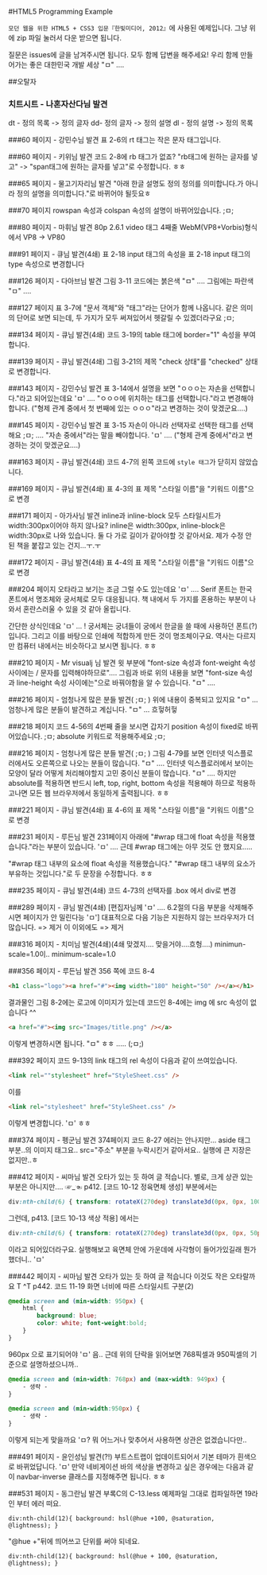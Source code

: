 #HTML5 Programming Example

`모던 웹을 위한 HTML5 + CSS3 입문『한빛미디어, 2012』`에 사용된 예제입니다.
그냥 위에 zip 파일 눌러서 다운 받으면 됩니다.

질문은 issues에 글을 남겨주시면 됩니다.
모두 함께 답변을 해주세요!
우리 함께 만들어가는 좋은 대한민국 개발 세상 "ㅁ" ....

##오탈자

### 치트시트 - 나혼자산다님 발견
dt - 정의 목록 -> 정의 글자
dd- 정의 글자 -> 정의 설명
dl - 정의 설명 -> 정의 목록

###60 페이지 - 강민수님 발견
표 2-6의 rt 태그는 작은 문자 태그입니다.

###60 페이지 - 키위님 발견
코드 2-8에 rb 태그가 없죠?
"rb태그에 원하는 글자를 넣고" -> "span태그에 원하는 글자를 넣고"로 수정합니다. ㅎㅎ
 
###65 페이지 - 물고기자리님 발견 
"아래 한글 설명도 정의 정의를 의미합니다.가 아니라 정의 설명을 의미합니다."로 바뀌어야 될듯요ㅎ
 
###70 페이지
rowspan 속성과 colspan 속성의 설명이 바뀌어있습니다. ;ㅁ; 
 
###80 페이지 - 마휘님 발견
80p 2.6.1 video 태그 4째줄 WebM(VP8+Vorbis)형식에서
VP8 -> VP80

###91 페이지 - 큐님 발견(4쇄)
표 2-18 input 태그의 속성을
표 2-18 input 태그의 type 속성으로 변경합니다

###126 페이지 - 다아브님 발견
그림 3-11 코드에는 붉은색 "ㅁ" .... 그림에는 파란색 "ㅁ" ....
 
###127 페이지
표 3-7에 "문서 객체"와 "태그"라는 단어가 함께 나옵니다.
같은 의미의 단어로 보면 되는데, 두 가지가 모두 써져있어서 헷갈릴 수 있겠더라구요 ;ㅁ;

###134 페이지 - 큐님 발견(4쇄)
코드 3-19의 table 태그에 border="1" 속성을 부여합니다.
 
###139 페이지 - 큐님 발견(4쇄)
그림 3-21의 제목 "check 상태"를 "checked" 상태로 변경합니다.

###143 페이지 - 강민수님 발견
표 3-14에서 설명을 보면 "ㅇㅇㅇ는 자손을 선택합니다."라고 되어있는데요 'ㅁ' ....
"ㅇㅇㅇ에 위치하는 태그를 선택합니다."라고 변경해야 합니다.
("형제 관계 중에서 첫 번째에 있는 ㅇㅇㅇ"라고 변경하는 것이 맞겠군요....)
 
###145 페이지 - 강민수님 발견
표 3-15 자손이 아니라 선택자로 선택한 태그를 선택해요 ;ㅁ; .... 
"자손 중에서"라는 말을 빼야합니다. 'ㅁ' ....
("형제 관계 중에서"라고 변경하는 것이 맞겠군요....)

###163 페이지 - 큐님 발견(4쇄)
코드 4-7의 왼쪽 코드에 `style 태그`가 닫히지 않았습니다.

###169 페이지 - 큐님 발견(4쇄)
표 4-3의 표 제목 "스타일 이름"을 "키워드 이름"으로 변경

###171 페이지 - 아가사님 발견
inline과 inline-block 모두 스타일시트가 width:300px이어야 하지 않나요?
inline은 width:300px, inline-block은 width:30px로 나와 있습니다.
둘 다 가로 길이가 같아야할 것 같아서요. 제가 수정 안 된 책을 붙잡고 있는 건지...ㅜ.ㅜ

###172 페이지 - 큐님 발견(4쇄)
표 4-4의 표 제목 "스타일 이름"을 "키워드 이름"으로 변경
 
###204 페이지
오타라고 보기는 조금 그럴 수도 있는데요 'ㅁ' ....
Serif 폰트는 한국 폰트에서 명조체와 궁서체로 모두 대응됩니다.
책 내에서 두 가지를 혼용하는 부분이 나와서 혼란스러울 수 있을 것 같아 올립니다.
 
간단한 상식인데요 'ㅁ' ... !
궁서체는 궁녀들이 궁에서 한글을 쓸 때에 사용하던 폰트(?)입니다.
그리고 이를 바탕으로 인쇄에 적합하게 만든 것이 명조체이구요.
역사는 다르지만 컴퓨터 내에서는 비슷하다고 보시면 됩니다. ㅎㅎ
 
###210 페이지 - Mr visualj 님 발견
윗 부분에 "font-size 속성과 font-weight 속성 사이에는 / 문자를 입력해야하므로"....
그림과 바로 위의 내용을 보면 "font-size 속성과 line-height 속성 사이에는"으로 바꿔야함을 알 수 있습니다. "ㅁ" .... 

###216 페이지 - 엄청나게 많은 분들 발견( ;ㅁ; )
위에 내용이 중복되고 있지요 "ㅁ" ...
엄청나게 많은 분들이 발견하고 계십니다. "ㅁ" ... 흐헣허헣 

###218 페이지
코드 4-56의 4번째 줄을 보시면 갑자기 position 속성이 fixed로 바뀌어있습니다. ;ㅁ;
absolute 키워드로 적용해주세요 ;ㅁ;

###216 페이지 - 엄청나게 많은 분들 발견( ;ㅁ; )
그림 4-79를 보면 인터넷 익스플로러에서도 오른쪽으로 나오는 분들이 많습니다. "ㅁ" ....
인터넷 익스플로러에서 보이는 모양이 달라 어떻게 처리해야할지 고민 중이신 분들이 많습니다. "ㅁ" ....
하지만 absolute를 적용하면 반드시 left, top, right, bottom 속성을 적용해야 하므로
적용하고나면 모든 웹 브라우저에서 동일하게 출력됩니다. ㅎㅎ

###221 페이지 - 큐님 발견(4쇄)
표 4-6의 표 제목 "스타일 이름"을 "키워드 이름"으로 변경

###231 페이지 - 루든님 발견
231페이지 아래에 "#wrap 태그에 float 속성을 적용했습니다."라는 부분이 있습니다. 'ㅁ' ....
근데 #wrap 태그에는 아무 것도 안 했지요.....
 
"#wrap 태그 내부의 요소에 float 속성을 적용했습니다."
"#wrap 태그 내부의 요소가 부유하는 것입니다."로 두 문장을 수정합니다. ㅎㅎ

###235 페이지 - 큐님 발견(4쇄)
코드 4-73의 선택자를 .box 에서 div로 변경

###289 페이지 - 큐님 발견(4쇄)
[편집자님께 'ㅁ' .... 6.2절의 다음 부분을 삭제해주시면 페이지가 안 밀린다능 'ㅁ']
대표적으로 다음 기능은 지원하지 않는 브라우저가 더 많습니다. => 제거
이 이외에도 => 제거

###316 페이지 - 치미님 발견(4쇄)(4쇄 맞겠지.... 맞을거야....흐헝....)
minimun-scale=1.0이.. minimum-scale=1.0
 
###356 페이지 - 루든님 발견
356 쪽에 코드 8-4 
```html
<h1 class="logo"><a href="#"><img width="180" height="50" /></a></h1>
```
결과물인 그림 8-2에는 로고에 이미지가 있는데 코드인 8-4에는 img 에 src 속성이 없습니다 ^^
```html
<a href="#"><img src="Images/title.png" /></a>
```
이렇게 변경하시면 됩니다. "ㅁ" ㅎㅎ ..... (;ㅁ;)
 
###392 페이지 
코드 9-13의 link 태그의 rel 속성이 다음과 같이 쓰여있습니다.
```html
<link rel=""stylesheet" href="StyleSheet.css" />
```
이를
```html
<link rel="stylesheet" href="StyleSheet.css" />
```
이렇게 변경합니다. 'ㅁ' ㅎㅎ
 
###374 페이지 - 펭군님 발견
374페이지 코드 8-27 에러는 안나지만... aside 태그 부분..의 이미지 태그요.. src="주소" 부분을 누락시킨거 같아서요.. 실행에 큰 지장은 없지만..ㅎ
 
###412 페이지 - 씨마님 발견
오타가 있는 듯 하여 글 적습니다.
별로, 크게 상관 있는 부분은 아니지만.... ☞_☜
p412. [코드 10-12 정육면체 생성] 부분에서는 
```css
div:nth-child(6) { transform: rotateX(270deg) translate3d(0px, 0px, 100px); background: pink;}
```
그런데, p413. [코드 10-13 색상 적용] 에서는
```css
div:nth-child(6) { transform: rotateX(270deg) translate3d(0px, 0px, 50px); background: pink;}
```
이라고 되어있더라구요. 
실행해보고 육면체 안에 가운데에 사각형이 들어가있길래 뭔가 했더니.. 'ㅁ'

###442 페이지 - 씨마님 발견
오타가 있는 듯 하여 글 적습니다
이것도 작은 오타랄까요 T ^T
p442. 코드 11-19 화면 너비에 따른 스타일시트 구분(2)
```css
@media screen and (min-width: 950px) {
    html {
        background: blue;
        color: white; font-weight:bold;
    }
}
```
960px 으로 표기되어야 'ㅁ'
음.. 근데 위의 단락을 읽어보면 768픽셀과 950픽셀의 기준으로 설명하셨으니까..
```css
@media screen and (min-width: 768px) and (max-width: 949px) {
    - 생략 -
}
 
@media screen and (min-width:950px) {
    - 생략 -
}
```
이렇게 되는게 맞을까요 'ㅁ?
뭐 어느거나 맞추어서 사용하면 상관은 없겠습니다만..
 
###491 페이지 - 윤인성님 발견(?!)
부트스트랩이 업데이트되어서 기본 테마가 흰색으로 바뀌었답니다. 'ㅁ'
만약 네비게이션 바의 색상을 변경하고 싶은 경우에는 다음과 같이 navbar-inverse 클래스를 지정해주면 됩니다. ㅎㅎ

###531 페이지 - 동그란님 발견
부록C의 C-13.less 예제파일 그대로 컴파일하면 19라인 부터 에러 떠요. 
```less
div:nth-child(12){ background: hsl(@hue +100, @saturation, @lightness); }
```
"@hue +"뒤에 띄어쓰고 단위를 써야 되네요. 
```less
div:nth-child(12){ background: hsl(@hue + 100, @saturation, @lightness); }
```
 
 
 
 
 
 
 
